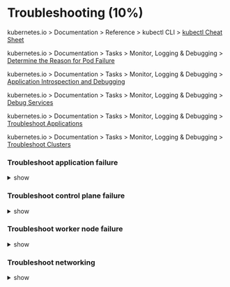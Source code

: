 # Troubleshooting (10%)

kubernetes.io > Documentation > Reference > kubectl CLI > [kubectl Cheat Sheet](https://kubernetes.io/docs/reference/kubectl/cheatsheet/)

kubernetes.io > Documentation > Tasks > Monitor, Logging & Debugging > [Determine the Reason for Pod Failure](https://kubernetes.io/docs/tasks/debug-application-cluster/determine-reason-pod-failure/)

kubernetes.io > Documentation > Tasks > Monitor, Logging & Debugging > [Application Introspection and Debugging](https://kubernetes.io/docs/tasks/debug-application-cluster/debug-application-introspection/)

kubernetes.io > Documentation > Tasks > Monitor, Logging & Debugging > [Debug Services](https://kubernetes.io/docs/tasks/debug-application-cluster/debug-service/)

kubernetes.io > Documentation > Tasks > Monitor, Logging & Debugging > [Troubleshoot Applications](https://kubernetes.io/docs/tasks/debug-application-cluster/debug-application/)

kubernetes.io > Documentation > Tasks > Monitor, Logging & Debugging > [Troubleshoot Clusters](https://kubernetes.io/docs/tasks/debug-application-cluster/debug-cluster/)

###  

### Troubleshoot application failure

<details><summary>show</summary>
<p>

```bash
Check Accessibility

$ curl http://web-service-ip:node-port

Check Service Status

$ kubectl describe svc web-service

compare the endpoints and selector on the POD definition

Check the POD

$ kubectl get po
$ kubectl describe po web
$ kubectl logs web
$ kubectl logs web -f
$ kubectl logs web -f --previous

```

</p>
</details>

### Troubleshoot control plane failure

<details><summary>show</summary>
<p>

```bash
Check Node Status

$ kubectl get nodes
$ kubectl get pods

Check Controlplane Pods

$ kubectl get pods -n kube-system

Check Controlplane Services

$ service kube-apiserver status
$ service kube-controller-manager status
$ service kube-scheduler status
$ service kubelet status
$ service kube-proxy status

Check Service Logs

$ kubectl logs kube-apiserver-master -n kube-system
$ sudo journalctl -u kube-apiserver

```

</p>
</details>



### Troubleshoot worker node failure

<details><summary>show</summary>
<p>

```bash
Check Node Status

$ kubectl get nodes
$ kubectl describe node <nodename>
$ top
$ df -h
$ service kubelet status
$ journalctl -u kubelet -f
$ openssl x509 -in /var/lib/kubelet/worker-1.crt -text

```

</p>
</details>

### Troubleshoot networking

<details><summary>show</summary>
<p>

```bash

Make sure you’re connecting to the service’s cluster IP from within the cluster, not from the outside.

Don’t bother pinging the service IP to figure out if the service is accessible (remember, the service’s cluster IP is a virtual IP and pinging it will never work).

If you’ve defined a readiness probe, make sure it’s succeeding; otherwise the pod won’t be part of the service.

To confirm that a pod is part of the service, examine the corresponding Endpoints object with kubectl get endpoints.

If you’re trying to access the service through its FQDN or a part of it (for example, myservice.mynamespace.svc.cluster.local or myservice.mynamespace) and it doesn’t work, see if you can access it using its cluster IP instead of the FQDN.

Check whether you’re connecting to the port exposed by the service and not the target port.

Try connecting to the pod IP directly to confirm your pod is accepting connections on the correct port.

If you can’t even access your app through the pod’s IP, make sure your app isn’t only binding to localhost.

```

</p>
</details>

